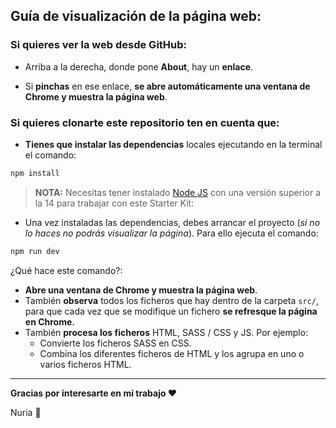 ## Guía de visualización de la página web:

### Si quieres ver la web desde GitHub:

- Arriba a la derecha, donde pone **About**, hay un **enlace**.

- Si **pinchas** en ese enlace, **se abre automáticamente una ventana de Chrome y muestra la página web**.

### Si quieres clonarte este repositorio ten en cuenta que:

- **Tienes que instalar las dependencias** locales ejecutando en la terminal el comando:

```bash
npm install
```

> **NOTA:** Necesitas tener instalado [Node JS](https://nodejs.org/) con una versión superior a la 14 para trabajar con este Starter Kit:

- Una vez instaladas las dependencias, debes arrancar el proyecto (_si no lo haces no podrás visualizar la página_). Para ello ejecuta el comando:

```bash
npm run dev
```

¿Qué hace este comando?:

- **Abre una ventana de Chrome y muestra la página web**.
- También **observa** todos los ficheros que hay dentro de la carpeta `src/`, para que cada vez que se modifique un fichero **se refresque la página en Chrome**.
- También **procesa los ficheros** HTML, SASS / CSS y JS. Por ejemplo:
  - Convierte los ficheros SASS en CSS.
  - Combina los diferentes ficheros de HTML y los agrupa en uno o varios ficheros HTML.

---

**Gracias por interesarte en mi trabajo ❤️**

Nuria 🐜
